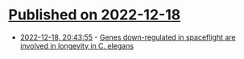 # [Published on 2022-12-18](index.md)

* [2022-12-18, 20:43:55](https://news.ycombinator.com/item?id=34043064) - [Genes down-regulated in spaceflight are involved in longevity in C. elegans](https://www.nature.com/articles/srep00487)
